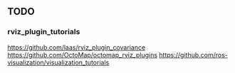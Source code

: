 ## TODO
### rviz_plugin_tutorials
https://github.com/laas/rviz_plugin_covariance
https://github.com/OctoMap/octomap_rviz_plugins
https://github.com/ros-visualization/visualization_tutorials
